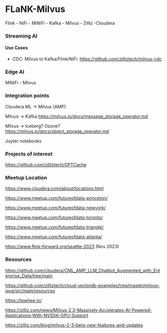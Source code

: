# FLaNK-Milvus

Flink - NiFi - MiNiFi - Kafka - Milvus - Zilliz -Cloudera


### Streaming AI

#### Use Cases

* CDC: Milvus to Kafka/Flink/NiFi:  https://github.com/zilliztech/milvus-cdc


### Edge AI

MiNiFi - Milvus


### Integration points

Cloudera ML -> Milvus (AMP)

Milvus -> Kafka
https://milvus.io/docs/message_storage_operator.md

Milvus -> Iceberg? Ozone?
https://milvus.io/docs/object_storage_operator.md

Juyter notebooks


### Projects of interest

https://github.com/zilliztech/GPTCache


### Meetup Location

https://www.cloudera.com/about/locations.html

https://www.meetup.com/futureofdata-princeton/

https://www.meetup.com/futureofdata-newyork/

https://www.meetup.com/futureofdata-toronto/

https://www.meetup.com/futureofdata-triangle/

https://www.meetup.com/futureofdata-atlanta/

https://www.flink-forward.org/seattle-2023 (Nov 2023)


### Resources

https://github.com/cloudera/CML_AMP_LLM_Chatbot_Augmented_with_Enterprise_Data/tree/main

https://github.com/zilliztech/cloud-vectordb-examples/tree/master/milvus-java/src/main/resources

https://towhee.io/

https://zilliz.com/news/Milvus-2.3-Massively-Accelerates-AI-Powered-Applications-With-NVIDIA-GPU-Support

https://zilliz.com/blog/milvus-2-3-beta-new-features-and-updates

